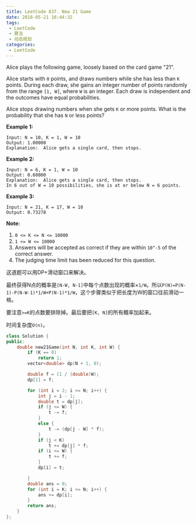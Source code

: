 ```yaml
---
title: LeetCode 837. New 21 Game
date: 2018-05-21 16:44:32
tags:
 - LeetCode
 - 算法
 - 动态规划
categories:
 - LeetCode
---
```


Alice plays the following game, loosely based on the card game "21".

Alice starts with `0` points, and draws numbers while she has less than `K` points.  During each draw, she gains an integer number of points randomly from the range `[1, W]`, where `W` is an integer.  Each draw is independent and the outcomes have equal probabilities.

Alice stops drawing numbers when she gets `K` or more points.  What is the probability that she has `N` or less points?

**Example 1:**

```
Input: N = 10, K = 1, W = 10
Output: 1.00000
Explanation:  Alice gets a single card, then stops.
```

**Example 2:**

```
Input: N = 6, K = 1, W = 10
Output: 0.60000
Explanation:  Alice gets a single card, then stops.
In 6 out of W = 10 possibilities, she is at or below N = 6 points.
```

**Example 3:**

```
Input: N = 21, K = 17, W = 10
Output: 0.73278
```

**Note:**

1. `0 <= K <= N <= 10000`
2. `1 <= W <= 10000`
3. Answers will be accepted as correct if they are within `10^-5` of the correct answer.
4. The judging time limit has been reduced for this question.

<!-- more -->

这道题可以用DP+滑动窗口来解决。

最终获得N点的概率是`[N-W, N-1]`中每个点数出现的概率×`1/W`。所以`P(N)=P(N-1)-P(N-W-1)*1/W+P(N-1)*1/W`，这个步骤类似于把长度为W的窗口往前滑动一格。

要注意`>=K`的点数要排除掉。最后要把`[K, N]`的所有概率加起来。

时间复杂度`O(n)`。

```cpp
class Solution {
public:
    double new21Game(int N, int K, int W) {
        if (K == 0)
            return 1;
        vector<double> dp(N + 1, 0);

        double f = (1 / (double)W);
        dp[1] = f;

        for (int i = 2; i <= N; i++) {
            int j = i - 1;
            double t = dp[j];
            if (j <= W) {
                t -= f;
            }
            else {
                t -= (dp[j - W] * f);
            }
            if (j < K)
                t += dp[j] * f;
            if (i <= W) {
                t += f;
            }
            dp[i] = t;

        }
        double ans = 0;
        for (int i = K; i <= N; i++) {
            ans += dp[i];
        }
        return ans;
    }
};
```

